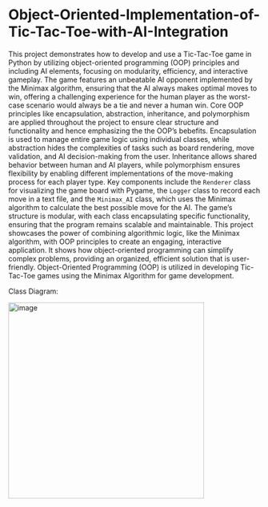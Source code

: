 # Object-Oriented-Implementation-of-Tic-Tac-Toe-with-AI-Integration

This project demonstrates how to develop and use a Tic-Tac-Toe game in Python by utilizing object-oriented programming (OOP) principles and including AI elements, focusing on modularity, efficiency, and interactive gameplay. The game features an unbeatable AI opponent implemented by the Minimax algorithm, ensuring that the AI always makes optimal moves to win, offering a challenging experience for the human player as the worst-case scenario would always be a tie and never a human win. Core OOP principles like encapsulation, abstraction, inheritance, and polymorphism are applied throughout the project to ensure clear structure and functionality and hence emphasizing the the OOP’s bebefits. Encapsulation is used to manage entire game logic using individual classes, while abstraction hides the complexities of tasks such as board rendering, move validation, and AI decision-making from the user. Inheritance allows shared behavior between human and AI players, while polymorphism ensures flexibility by enabling different implementations of the move-making process for each player type. Key components include the `Renderer` class for visualizing the game board with Pygame, the `Logger` class to record each move in a text file, and the `Minimax_AI` class, which uses the Minimax algorithm to calculate the best possible move for the AI. The game’s structure is modular, with each class encapsulating specific functionality, ensuring that the program remains scalable and maintainable. This project showcases the power of combining algorithmic logic, like the Minimax algorithm, with OOP principles to create an engaging, interactive application. It shows how object-oriented programming can simplify complex problems, providing an organized, efficient solution that is user-friendly. Object-Oriented Programming (OOP) is utilized in developing Tic-Tac-Toe games using the Minimax Algorithm for game development.


Class Diagram:

<img width="391" alt="image" src="https://github.com/user-attachments/assets/55a99fa2-fd41-48a5-aa3e-ecfec088864b" />


